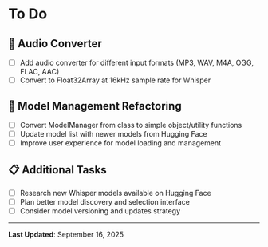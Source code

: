 # To Do

## 🎵 Audio Converter

- [ ] Add audio converter for different input formats (MP3, WAV, M4A, OGG, FLAC, AAC)
- [ ] Convert to Float32Array at 16kHz sample rate for Whisper

## 🔄 Model Management Refactoring

- [ ] Convert ModelManager from class to simple object/utility functions
- [ ] Update model list with newer models from Hugging Face
- [ ] Improve user experience for model loading and management

## 📋 Additional Tasks

- [ ] Research new Whisper models available on Hugging Face
- [ ] Plan better model discovery and selection interface
- [ ] Consider model versioning and updates strategy

---

**Last Updated**: September 16, 2025
